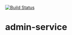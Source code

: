 [![Build Status](https://travis-ci.com/bzeemeijer/admin-service.png?branch=master)](https://travis-ci.com/bzeemeijer/admin-service)

# admin-service
